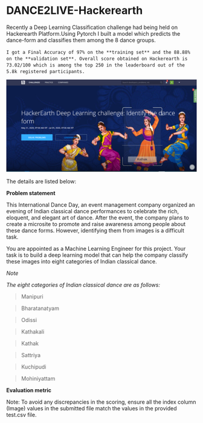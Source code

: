 # DANCE2LIVE-Hackerearth
Recently a Deep Learning Classification challenge had being held on Hackerearth Platform.Using Pytorch I built a model which predicts the dance-form and classifies them among the 8 dance groups.

``
I got a Final Accuracy of 97% on the **training set** and the 88.88% on the **validation set**.
Overall score obtained on Hackerearth is 73.02/100 which is among the top 250 in the leaderboard out of the 5.8k registered participants.
``

![](https://github.com/sd2001/DANCE2LIVE-Hackerearth/blob/master/deep_dance.png)

The details are listed below:

**Problem statement**

This International Dance Day, an event management company organized an evening of Indian classical dance performances to celebrate the rich, eloquent, and elegant art of dance. After the event, the company plans to create a microsite to promote and raise awareness among people about these dance forms. However, identifying them from images is a difficult task.

You are appointed as a Machine Learning Engineer for this project. Your task is to build a deep learning model that can help the company classify these images into eight categories of Indian classical dance.

*Note*

*The eight categories of Indian classical dance are as follows:*

>Manipuri

>Bharatanatyam

>Odissi

>Kathakali

>Kathak

>Sattriya

>Kuchipudi

>Mohiniyattam


**Evaluation metric**

Note: To avoid any discrepancies in the scoring, ensure all the index column (Image) values in the submitted file match the values in the provided test.csv file.

